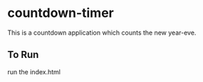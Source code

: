 # countdown-timer
This is a countdown application which counts the new year-eve.

## To Run
run the index.html